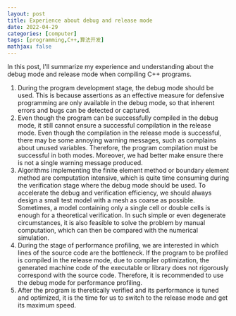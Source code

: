 ```yaml
---
layout: post
title: Experience about debug and release mode
date: 2022-04-29
categories: [computer]
tags: [programming,C++,算法开发]
mathjax: false
---
```


In this post, I'll summarize my experience and understanding about the debug mode and release mode when compiling C++ programs.

1. During the program development stage, the debug mode should be used. This is because assertions as an effective measure for defensive programming are only available in the debug mode, so that inherent errors and bugs can be detected or captured.
2. Even though the program can be successfully compiled in the debug mode, it still cannot ensure a successful compilation in the release mode. Even though the compilation in the release mode is successful, there may be some annoying warning messages, such as complains about unused variables. Therefore, the program compilation must be successful in both modes. Moreover, we had better make ensure there is not a single warning message produced.
3. Algorithms implementing the finite element method or boundary element method are computation intensive, which is quite time consuming during the verification stage where the debug mode should be used. To accelerate the debug and verification efficiency, we should always design a small test model with a mesh as coarse as possible. Sometimes, a model containing only a single cell or double cells is enough for a theoretical verification. In such simple or even degenerate circumstances, it is also feasible to solve the problem by manual computation, which can then be compared with the numerical simulation.
4. During the stage of performance profiling, we are interested in which lines of the source code are the bottleneck. If the program to be profiled is compiled in the release mode, due to compiler optimization, the generated machine code of the executable or library does not rigorously correspond with the source code. Therefore, it is recommended to use the debug mode for performance profiling.
5. After the program is theretically verified and its performance is tuned and optimized, it is the time for us to switch to the release mode and get its maximum speed.
